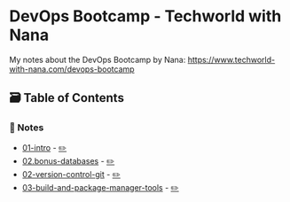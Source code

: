 # DevOps Bootcamp - Techworld with Nana

My notes about the DevOps Bootcamp by Nana: <https://www.techworld-with-nana.com/devops-bootcamp>


## 🗃️ Table of Contents

### 📝 Notes

- [01-intro](https://meleu.github.io/my-notes/courses/devops-bootcamp/01-intro) - [✏️](https://github.com/meleu/my-notes/edit/master/courses/devops-bootcamp/01-intro.md)
- [02.bonus-databases](https://meleu.github.io/my-notes/courses/devops-bootcamp/02.bonus-databases) - [✏️](https://github.com/meleu/my-notes/edit/master/courses/devops-bootcamp/02.bonus-databases.md)
- [02-version-control-git](https://meleu.github.io/my-notes/courses/devops-bootcamp/02-version-control-git) - [✏️](https://github.com/meleu/my-notes/edit/master/courses/devops-bootcamp/02-version-control-git.md)
- [03-build-and-package-manager-tools](https://meleu.github.io/my-notes/courses/devops-bootcamp/03-build-and-package-manager-tools) - [✏️](https://github.com/meleu/my-notes/edit/master/courses/devops-bootcamp/03-build-and-package-manager-tools.md)
